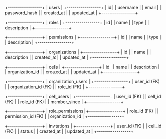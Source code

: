 +-----------------+
|     users       |
+-----------------+
| id              |
| username        |
| email           |
| password_hash   |
| created_at      |
| updated_at      |
+-----------------+

+-----------------+
|     roles       |
+-----------------+
| id              |
| name            |
| type            |
| description     |
+-----------------+

+-----------------+
|  permissions    |
+-----------------+
| id              |
| name            |
| type            |
| description     |
+-----------------+

+-----------------+
| organizations   |
+-----------------+
| id              |
| name            |
| description     |
| created_at      |
| updated_at      |
+-----------------+

+-----------------+
|     cells       |
+-----------------+
| id              |
| name            |
| description     |
| organization_id |
| created_at      |
| updated_at      |
+-----------------+

+-----------------+
| organization_users |
+-----------------+
| user_id (FK)    |
| organization_id (FK) |
| role_id (FK)    |
+-----------------+

+-----------------+
|   cell_users    |
+-----------------+
| user_id (FK)    |
| cell_id (FK)    |
| role_id (FK)    |
| member_since    |
+-----------------+

+-----------------+
| role_permissions|
+-----------------+
| role_id (FK)    |
| permission_id (FK) |
| organization_id |
+-----------------+

+-----------------+
|  invitations    |
+-----------------+
| user_id (FK)    |
| cell_id (FK)    |
| status          |
| created_at      |
| updated_at      |
+-----------------+
